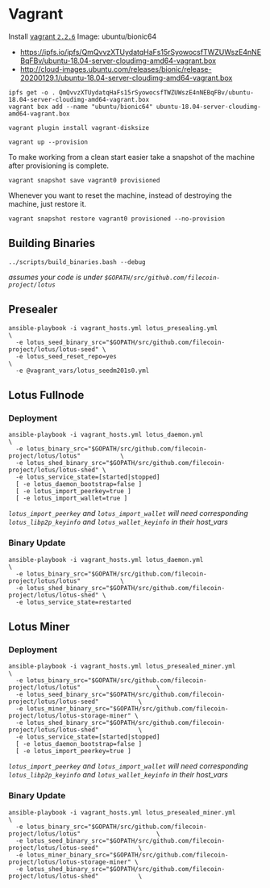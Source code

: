 Vagrant
=======

Install [vagrant `2.2.6`](https://releases.hashicorp.com/vagrant/2.2.6/)
Image: ubuntu/bionic64
 - https://ipfs.io/ipfs/QmQvvzXTUydatqHaFs15rSyowocsfTWZUWszE4nNEBqFBv/ubuntu-18.04-server-cloudimg-amd64-vagrant.box
 - http://cloud-images.ubuntu.com/releases/bionic/release-20200129.1/ubuntu-18.04-server-cloudimg-amd64-vagrant.box

```
ipfs get -o . QmQvvzXTUydatqHaFs15rSyowocsfTWZUWszE4nNEBqFBv/ubuntu-18.04-server-cloudimg-amd64-vagrant.box
vagrant box add --name "ubuntu/bionic64" ubuntu-18.04-server-cloudimg-amd64-vagrant.box
```

```
vagrant plugin install vagrant-disksize
```

```
vagrant up --provision
```

To make working from a clean start easier take a snapshot of the machine after provisioning is complete.

```
vagrant snapshot save vagrant0 provisioned
```

Whenever you want to reset the machine, instead of destroying the machine, just restore it.

```
vagrant snapshot restore vagrant0 provisioned --no-provision
```

Building Binaries
-----------------

```
../scripts/build_binaries.bash --debug
```

*assumes your code is under `$GOPATH/src/github.com/filecoin-project/lotus`*

Presealer
---------

```
ansible-playbook -i vagrant_hosts.yml lotus_presealing.yml                            \
  -e lotus_seed_binary_src="$GOPATH/src/github.com/filecoin-project/lotus/lotus-seed" \
  -e lotus_seed_reset_repo=yes                                                        \
  -e @vagrant_vars/lotus_seedm201s0.yml
```

Lotus Fullnode
--------------

### Deployment

```
ansible-playbook -i vagrant_hosts.yml lotus_daemon.yml                                \
  -e lotus_binary_src="$GOPATH/src/github.com/filecoin-project/lotus/lotus"           \
  -e lotus_shed_binary_src="$GOPATH/src/github.com/filecoin-project/lotus/lotus-shed" \
  -e lotus_service_state=[started|stopped]
  [ -e lotus_daemon_bootstrap=false ]
  [ -e lotus_import_peerkey=true ]
  [ -e lotus_import_wallet=true ]
```

*`lotus_import_peerkey` and `lotus_import_wallet` will need corresponding `lotus_libp2p_keyinfo`
and `lotus_wallet_keyinfo` in their host_vars*

### Binary Update

```
ansible-playbook -i vagrant_hosts.yml lotus_daemon.yml                                \
  -e lotus_binary_src="$GOPATH/src/github.com/filecoin-project/lotus/lotus"           \
  -e lotus_shed_binary_src="$GOPATH/src/github.com/filecoin-project/lotus/lotus-shed" \
  -e lotus_service_state=restarted
```

Lotus Miner
-----------

### Deployment

```
ansible-playbook -i vagrant_hosts.yml lotus_presealed_miner.yml                                 \
  -e lotus_binary_src="$GOPATH/src/github.com/filecoin-project/lotus/lotus"                     \
  -e lotus_seed_binary_src="$GOPATH/src/github.com/filecoin-project/lotus/lotus-seed"           \
  -e lotus_miner_binary_src="$GOPATH/src/github.com/filecoin-project/lotus/lotus-storage-miner" \
  -e lotus_shed_binary_src="$GOPATH/src/github.com/filecoin-project/lotus/lotus-shed"           \
  -e lotus_service_state=[started|stopped]
  [ -e lotus_daemon_bootstrap=false ]
  [ -e lotus_import_peerkey=true ]
```

*`lotus_import_peerkey` and `lotus_import_wallet` will need corresponding `lotus_libp2p_keyinfo`
and `lotus_wallet_keyinfo` in their host_vars*

### Binary Update

```
ansible-playbook -i vagrant_hosts.yml lotus_presealed_miner.yml                                 \
  -e lotus_binary_src="$GOPATH/src/github.com/filecoin-project/lotus/lotus"                     \
  -e lotus_seed_binary_src="$GOPATH/src/github.com/filecoin-project/lotus/lotus-seed"           \
  -e lotus_miner_binary_src="$GOPATH/src/github.com/filecoin-project/lotus/lotus-storage-miner" \
  -e lotus_shed_binary_src="$GOPATH/src/github.com/filecoin-project/lotus/lotus-shed"           \
```

